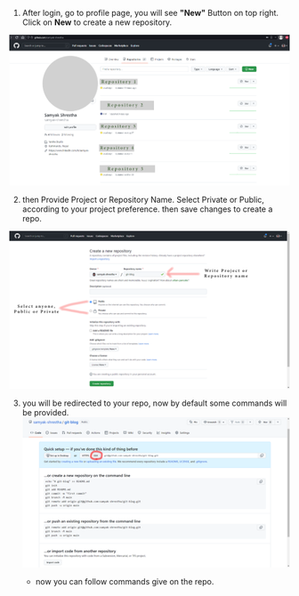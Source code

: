 1. After login, go to profile page, you will see **"New"** Button on top right. Click on **New** to create a new repository.

![first login to github acount and go to profile page](images/3-1-repo.png)

2. then Provide Project or Repository Name. Select Private or Public, according to your project preference. then save changes to create a repo.

![give project or repo name ](images/3-2-repo.png)

3. you will be redirected to your repo, now by default some commands will be provided.
![repo first look ](images/3-3-repo.png)

    - now you can follow commands give on the repo.